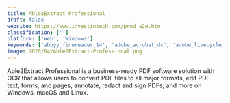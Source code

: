 ```yaml
---
title: Able2Extract Professional
draft: false 
website: https://www.investintech.com/prod_a2e.htm
classification: ['']
platform: ['Web', 'Windows']
keywords: ['abbyy_finereader_14', 'adobe_acrobat_dc', 'adobe_livecycle_es4', 'conga_composer', 'coolnew_pdf', 'cutepdf', 'docspring', 'foxit_phantompdf', 'foxit_reader', 'hubdoc', 'master_pdf_editor', 'nitro_productivity_suite', 'nuance_power_pdf', 'online_convert', 'pdf_expert', 'pdf-xchange_editor', 'pdfelement', 'powerdms', 'radaeepdf', 'scrivener', 'soda_pdf_anywhere', 'ia_writer']
image: 2020/04/Able2Extract-Professional.png
---
```

Able2Extract Professional is a business-ready PDF software solution with OCR that allows users to convert PDF files to all major formats, edit PDF text, forms, and pages, annotate, redact and sign PDFs, and more on Windows, macOS and Linux.